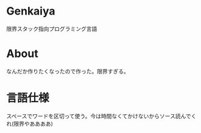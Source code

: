 # Genkaiya
限界スタック指向プログラミング言語

# About
なんだか作りたくなったので作った。限界すぎる。

# 言語仕様
スペースでワードを区切って使う。今は時間なくてかけないからソース読んでくれ(限界やああああ)
